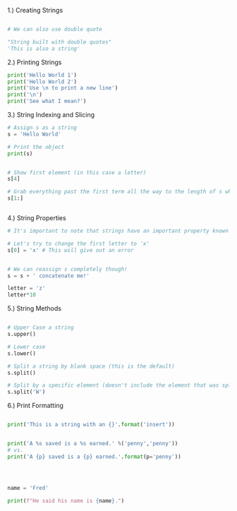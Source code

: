 
1.) Creating Strings
```python

# We can also use double quote

"String built with double quotes"
'This is also a string'


```
2.) Printing Strings
```python
print('Hello World 1')
print('Hello World 2')
print('Use \n to print a new line')
print('\n')
print('See what I mean?')

```
3.) String Indexing and Slicing
```python
# Assign s as a string
s = 'Hello World'

# Print the object
print(s)


# Show first element (in this case a letter)
s[4]

# Grab everything past the first term all the way to the length of s which is len(s)
s[1:]



```
4.) String Properties
```python
# It's important to note that strings have an important property known as *immutability*. This means that once a string is created, the elements within it can not be changed or replaced. For example:

# Let's try to change the first letter to 'x'
s[0] = 'x' # This will give out an error


# We can reassign s completely though!
s = s + ' concatenate me!'

letter = 'z'
letter*10


```




5.) String Methods

```python

# Upper Case a string
s.upper()

# Lower case
s.lower()

# Split a string by blank space (this is the default)
s.split()

# Split by a specific element (doesn't include the element that was split on)
s.split('W')

```



6.) Print Formatting

```python

print('This is a string with an {}'.format('insert'))


print('A %s saved is a %s earned.' %('penny','penny'))
# vs.
print('A {p} saved is a {p} earned.'.format(p='penny'))




name = 'Fred'

print(f"He said his name is {name}.")

```
